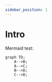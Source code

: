 ```yaml
---
sidebar_position: 1
---
```


# Intro

Mermaid test:

```mermaid
graph TD;
    A-->B;
    A-->C;
    B-->D;
    C-->D;
```


